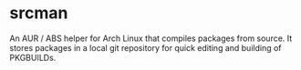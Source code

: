# srcman
An AUR / ABS helper for Arch Linux that compiles packages from source.
It stores packages in a local git repository for quick editing and building of PKGBUILDs.
